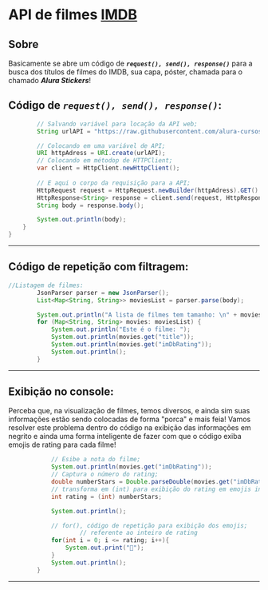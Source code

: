 # API de filmes [IMDB](https://www.imdb.com/chart/top/)

## Sobre

Basicamente se abre um código de ***`request(), send(), response()`*** para a busca dos títulos
de filmes do IMDB, sua capa, póster, chamada para o chamado ***Alura Stickers***!

## Código de ***`request(), send(), response()`***:

````java
        // Salvando variável para locação da API web;
        String urlAPI = "https://raw.githubusercontent.com/alura-cursos/imersao-java-2-api/main/TopMovies.json";

        // Colocando em uma variável de API;
        URI httpAdress = URI.create(urlAPI);
        // Colocando em métodop de HTTPClient;
        var client = HttpClient.newHttpClient();
        
        // E aqui o corpo da requisição para a API;
        HttpRequest request = HttpRequest.newBuilder(httpAdress).GET().build();
        HttpResponse<String> response = client.send(request, HttpResponse.BodyHandlers.ofString());
        String body = response.body();

        System.out.println(body);
    }
}

````
---

## Código de repetição com filtragem: 

````java
//Listagem de filmes:
        JsonParser parser = new JsonParser();
        List<Map<String, String>> moviesList = parser.parse(body);

        System.out.println("A lista de filmes tem tamanho: \n" + moviesList.size() + "\n Acompanhe a lista");
        for (Map<String, String> movies: moviesList) {
            System.out.println("Este é o filme: ");
            System.out.println(movies.get("title"));
            System.out.println(movies.get("imDbRating"));
            System.out.println();
        }
````

---

## Exibição no console:

Perceba que, na visualização de filmes, temos diversos, e ainda sim
suas informações estão sendo colocadas de forma "porca" e mais feia! Vamos
resolver este problema dentro do código na exibição das informações em negrito
e ainda uma forma inteligente de fazer com que o código exiba emojis de rating
para cada filme!

````java
            // Esibe a nota do filme;
            System.out.println(movies.get("imDbRating"));
            // Captura o número do rating;
            double numberStars = Double.parseDouble(movies.get("imDbRating"));
            // transforma em (int) para exibição do rating em emojis inteiros;
            int rating = (int) numberStars;

            System.out.println();

            // for(), código de repetição para exibição dos emojis;
                    // referente ao inteiro de rating
            for(int i = 0; i <= rating; i++){
                System.out.print("💛");
            }
            System.out.println();
        }
````

---
